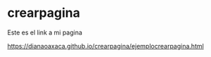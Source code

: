 # crearpagina


Este es el link a mi pagina

https://dianaoaxaca.github.io/crearpagina/ejemplocrearpagina.html
